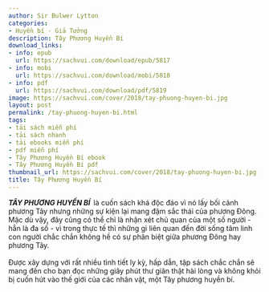 ```yaml
---
author: Sir Bulwer Lytton
categories:
- Huyền bí - Giả Tưởng
description: Tây Phương Huyền Bí
download_links:
- info: epub
  url: https://sachvui.com/download/epub/5817
- info: mobi
  url: https://sachvui.com/download/mobi/5818
- info: pdf
  url: https://sachvui.com/download/pdf/5819
image: https://sachvui.com/cover/2018/tay-phuong-huyen-bi.jpg
layout: post
permalink: /tay-phuong-huyen-bi.html
tags:
- tải sách miễn phí
- tải sách nhanh
- tải ebooks miễn phí
- pdf miễn phí
- Tây Phương Huyền Bí ebook
- Tây Phương Huyền Bí pdf
thumbnail_url: https://sachvui.com/cover/2018/tay-phuong-huyen-bi.jpg
title: Tây Phương Huyền Bí
---
```


 <div class="item-desc text-justify"> <p><strong><em>TÂY PHƯƠNG HUYỀN BÍ</em>  </strong>là cuốn sách khá độc đáo vì nó lấy bối cảnh phương Tây nhưng những sự kiện lại mang đậm sắc thái của phương Đông. Mặc dù vậy, đây cũng có thể chỉ là nhận xét chủ quan của một số người - hẳn là đa số - vì trong thực tế thì những gì liên quan đến đời sống tâm linh con người chắc chắn không hề có sự phân biệt giữa phương Đông hay phương Tây. <br><br>Được xây dựng với rất nhiều tình tiết ly kỳ, hấp dẫn, tập sách chắc chắn sẽ mang đến cho bạn đọc những giây phút thư giãn thật hài lòng và không khỏi bị cuốn hút vào thế giới của các nhân vật, một Tây phương huyền bí. </p> </div>
